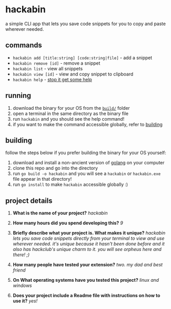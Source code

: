 # hackabin  
a simple CLI app that lets you save code snippets for you to copy and paste wherever needed.

## commands  
- `hackabin add [title:string] [code:string|file]` - add a snippet  
- `hackabin remove [id]` - remove a snippet  
- `hackabin list` - view all snippets  
- `hackabin view [id]` - view and copy snippet to clipboard  
- `hackabin help` - [stop it get some help](https://imgur.com/gallery/stop-get-some-help-DJIkoRf)

## running  
1. download the binary for your OS from the [`build/`](https://github.com/ronykax/hackabin/tree/master/build) folder  
2. open a terminal in the same directory as the binary file  
3. run `hackabin` and you should see the help command!  
4. if you want to make the command accessible globally, refer to [building](https://github.com/ronykax/hackabin?tab=readme-ov-file#building)

## building  
follow the steps below if you prefer building the binary for your OS yourself:  
1. download and install a non-ancient version of [golang](https://go.dev/doc/install) on your computer  
2. clone this repo and go into the directory  
3. run `go build -o hackabin` and you will see a `hackabin` or `hackabin.exe` file appear in that directory!  
4. run `go install` to make `hackabin` accessible globally :)  

## project details
1. **What is the name of your project?**
_hackabin_

2. **How many hours did you spend developing this?**
_9_

3. **Briefly describe what your project is. What makes it unique?**
_hackabin lets you save code snippets directly from your terminal to view and use wherever needed. it's unique because it hasn't been done before and it also has hackclub's unique charm to it. you will see orpheus here and there! ;)_

4. **How many people have tested your extension?**
_two. my dad and best friend_

5. **On What operating systems have you tested this project?**
_linux and windows_

6. **Does your project include a Readme file with instructions on how to use it?**
_yes!_